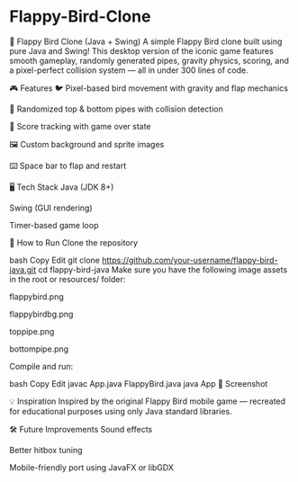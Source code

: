 # Flappy-Bird-Clone



🐤 Flappy Bird Clone (Java + Swing)
A simple Flappy Bird clone built using pure Java and Swing! This desktop version of the iconic game features smooth gameplay, randomly generated pipes, gravity physics, scoring, and a pixel-perfect collision system — all in under 300 lines of code.

🎮 Features
🐦 Pixel-based bird movement with gravity and flap mechanics

🌵 Randomized top & bottom pipes with collision detection

🎯 Score tracking with game over state

🖼️ Custom background and sprite images

⌨️ Space bar to flap and restart

🖥️ Tech Stack
Java (JDK 8+)

Swing (GUI rendering)

Timer-based game loop

🚀 How to Run
Clone the repository

bash
Copy
Edit
git clone https://github.com/your-username/flappy-bird-java.git
cd flappy-bird-java
Make sure you have the following image assets in the root or resources/ folder:

flappybird.png

flappybirdbg.png

toppipe.png

bottompipe.png

Compile and run:

bash
Copy
Edit
javac App.java FlappyBird.java
java App
📸 Screenshot

💡 Inspiration
Inspired by the original Flappy Bird mobile game — recreated for educational purposes using only Java standard libraries.

🛠️ Future Improvements
Sound effects

Better hitbox tuning

Mobile-friendly port using JavaFX or libGDX
